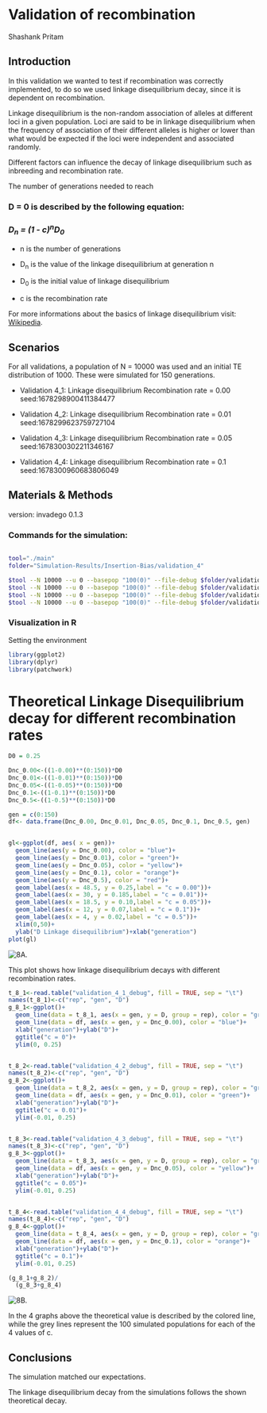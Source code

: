 Validation of recombination
================
Shashank Pritam

## Introduction

In this validation we wanted to test if recombination was correctly
implemented, to do so we used linkage disequilibrium decay, since it is
dependent on recombination.

Linkage disequilibrium is the non-random association of alleles at
different loci in a given population. Loci are said to be in linkage
disequilibrium when the frequency of association of their different
alleles is higher or lower than what would be expected if the loci were
independent and associated randomly.

Different factors can influence the decay of linkage disequilibrium such
as inbreeding and recombination rate.

The number of generations needed to reach


### D = 0 is described by the following equation:

### *D<sub>n</sub> = (1 - c)<sup>n</sup>D<sub>0</sub>*


-   n
    is the number of generations

-   D<sub>n</sub>
    is the value of the linkage disequilibrium at generation n

-   D<sub>0</sub>
    is the initial value of linkage disequilibrium

-   c    is the recombination rate

For more informations about the basics of linkage disequilibrium visit:
[Wikipedia](https://en.wikipedia.org/wiki/Linkage_disequilibrium).

## Scenarios

For all validations, a population of N = 10000 was used and an initial
TE distribution of 1000. These were simulated for 150 generations.

-   Validation 4_1: Linkage disequilibrium Recombination rate = 0.00
    seed:1678298900411384477

-   Validation 4_2: Linkage disequilibrium Recombination rate = 0.01
    seed:1678299623759727104

-   Validation 4_3: Linkage disequilibrium Recombination rate = 0.05
    seed:1678300302211346167

-   Validation 4_4: Linkage disequilibrium Recombination rate = 0.1
    seed:1678300960683806049

## Materials & Methods

version: invadego 0.1.3

### Commands for the simulation:

``` bash

tool="./main"
folder="Simulation-Results/Insertion-Bias/validation_4"

$tool --N 10000 --u 0 --basepop "100(0)" --file-debug $folder/validation_4_1_debug --gen 150 --genome mb:1 --steps 1 --rr 0 --rep 100 > $folder/validation_4_1
$tool --N 10000 --u 0 --basepop "100(0)" --file-debug $folder/validation_4_2_debug --gen 150 --genome mb:1 --steps 1 --rr 1 --rep 100 > $folder/validation_4_2
$tool --N 10000 --u 0 --basepop "100(0)" --file-debug $folder/validation_4_3_debug --gen 150 --genome mb:1 --steps 1 --rr 5 --rep 100 > $folder/validation_4_3
$tool --N 10000 --u 0 --basepop "100(0)" --file-debug $folder/validation_4_4_debug --gen 150 --genome mb:1 --steps 1 --rr 10 --rep 100 > $folder/validation_4_4


```

### Visualization in R

Setting the environment

``` r
library(ggplot2)
library(dplyr)
library(patchwork)
```

# Theoretical Linkage Disequilibrium decay for different recombination rates

``` r
D0 = 0.25

Dnc_0.00<-((1-0.00)**(0:150))*D0
Dnc_0.01<-((1-0.01)**(0:150))*D0
Dnc_0.05<-((1-0.05)**(0:150))*D0
Dnc_0.1<-((1-0.1)**(0:150))*D0
Dnc_0.5<-((1-0.5)**(0:150))*D0

gen = c(0:150)
df<- data.frame(Dnc_0.00, Dnc_0.01, Dnc_0.05, Dnc_0.1, Dnc_0.5, gen)


gl<-ggplot(df, aes( x = gen))+
  geom_line(aes(y = Dnc_0.00), color = "blue")+
  geom_line(aes(y = Dnc_0.01), color = "green")+
  geom_line(aes(y = Dnc_0.05), color = "yellow")+
  geom_line(aes(y = Dnc_0.1), color = "orange")+
  geom_line(aes(y = Dnc_0.5), color = "red")+
  geom_label(aes(x = 48.5, y = 0.25,label = "c = 0.00"))+
  geom_label(aes(x = 30, y = 0.185,label = "c = 0.01"))+
  geom_label(aes(x = 18.5, y = 0.10,label = "c = 0.05"))+
  geom_label(aes(x = 12, y = 0.07,label = "c = 0.1"))+
  geom_label(aes(x = 4, y = 0.02,label = "c = 0.5"))+
  xlim(0,50)+
  ylab("D Linkage disequilibrium")+xlab("generation")
plot(gl)
```

<img src="images/2023_02_27_Validation_8_Linkage_Disequilibrium_a.png" alt="8A.">

This plot shows how linkage disequilibrium decays with different
recombination rates.

``` r
t_8_1<-read.table("validation_4_1_debug", fill = TRUE, sep = "\t")
names(t_8_1)<-c("rep", "gen", "D")
g_8_1<-ggplot()+
  geom_line(data = t_8_1, aes(x = gen, y = D, group = rep), color = "grey")+
  geom_line(data = df, aes(x = gen, y = Dnc_0.00), color = "blue")+
  xlab("generation")+ylab("D")+
  ggtitle("c = 0")+
  ylim(0, 0.25)


t_8_2<-read.table("validation_4_2_debug", fill = TRUE, sep = "\t")
names(t_8_2)<-c("rep", "gen", "D")
g_8_2<-ggplot()+
  geom_line(data = t_8_2, aes(x = gen, y = D, group = rep), color = "grey")+
  geom_line(data = df, aes(x = gen, y = Dnc_0.01), color = "green")+
  xlab("generation")+ylab("D")+
  ggtitle("c = 0.01")+
  ylim(-0.01, 0.25)


t_8_3<-read.table("validation_4_3_debug", fill = TRUE, sep = "\t")
names(t_8_3)<-c("rep", "gen", "D")
g_8_3<-ggplot()+
  geom_line(data = t_8_3, aes(x = gen, y = D, group = rep), color = "grey")+
  geom_line(data = df, aes(x = gen, y = Dnc_0.05), color = "yellow")+
  xlab("generation")+ylab("D")+
  ggtitle("c = 0.05")+
  ylim(-0.01, 0.25)


t_8_4<-read.table("validation_4_4_debug", fill = TRUE, sep = "\t")
names(t_8_4)<-c("rep", "gen", "D")
g_8_4<-ggplot()+
  geom_line(data = t_8_4, aes(x = gen, y = D, group = rep), color = "grey")+
  geom_line(data = df, aes(x = gen, y = Dnc_0.1), color = "orange")+
  xlab("generation")+ylab("D")+
  ggtitle("c = 0.1")+
  ylim(-0.01, 0.25)

(g_8_1+g_8_2)/
  (g_8_3+g_8_4)
```

<img src="images/2023_03_08_Validation_8_Linkage_Disequilibrium.png" alt="8B.">

In the 4 graphs above the theoretical value is described by the colored
line, while the grey lines represent the 100 simulated populations for
each of the 4 values of c.

## Conclusions

The simulation matched our expectations.

The linkage disequilibrium decay from the simulations follows the shown
theoretical decay.